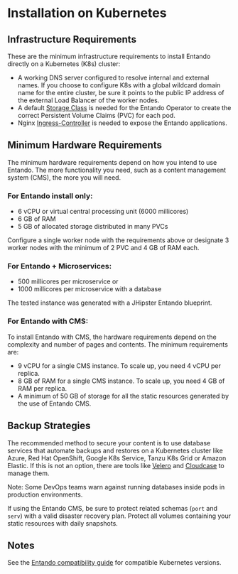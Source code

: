 # Installation on Kubernetes

## Infrastructure Requirements

These are the minimum infrastructure requirements to install Entando directly on a Kubernetes (K8s) cluster:

- A working DNS server configured to resolve internal and external names. If you choose to configure K8s with a global wildcard domain name for the entire cluster, be sure it points to the public IP address of the external Load Balancer of the worker nodes.
- A default [Storage Class](https://kubernetes.io/docs/concepts/storage/storage-classes/) is needed for the Entando Operator to create the correct Persistent Volume Claims (PVC) for each pod.
- Nginx [Ingress-Controller](https://kubernetes.github.io/ingress-nginx/deploy/) is needed to expose the Entando applications.

## Minimum Hardware Requirements

The minimum hardware requirements depend on how you intend to use Entando. The more functionality you need, such as a content management system (CMS), the more you will need.
### For Entando install only:

- 6 vCPU or virtual central processing unit  (6000 millicores)
- 6 GB of RAM
- 5 GB of allocated storage distributed in many PVCs

Configure a single worker node with the requirements above or designate 3 worker nodes with the minimum of 2 PVC and 4 GB of RAM each.

### For Entando + Microservices:

- 500 millicores per microservice or 
- 1000 millicores per microservice with a database

The tested instance was generated with a JHipster Entando blueprint.

### For Entando with CMS: 

To install Entando with CMS, the hardware requirements depend on the complexity and number of pages and contents. The minimum requirements are:

- 9 vCPU for a single CMS instance. To scale up, you need 4 vCPU per replica.
- 8 GB of RAM for a single CMS instance. To scale up, you need 4 GB of RAM per replica.
- A minimum of 50 GB of storage for all the static resources generated by the use of Entando CMS.

## Backup Strategies

The recommended method to secure your content is to use database services that automate backups and restores on a Kubernetes cluster like Azure, Red Hat OpenShift, Google K8s Service, Tanzu K8s Grid or Amazon Elastic. If this is not an option, there are tools like [Velero](https://velero.io/) and [Cloudcase](https://cloudcasa.io/) to manage them. 

Note: Some DevOps teams warn against running databases inside pods in production environments.

 If using the Entando CMS, be sure to protect related schemas (`port` and `serv`) with a valid disaster recovery plan. Protect all volumes containing your static resources with daily snapshots.

## Notes
See the [Entando compatibility guide](https://www.entando.com/page/en/compatibility-guide) for compatible Kubernetes versions.